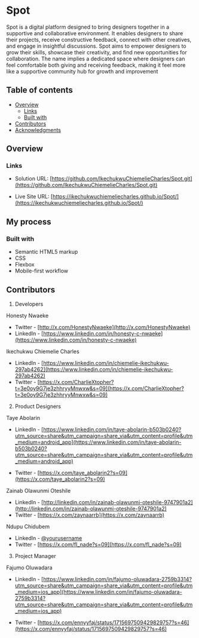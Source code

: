 # Spot

Spot is a digital platform designed to bring designers together in a supportive and collaborative environment. It enables designers to share their projects, receive constructive feedback, connect with other creatives, and engage in insightful discussions. Spot aims to empower designers to grow their skills, showcase their creativity, and find new opportunities for collaboration.
The name implies a dedicated space where designers can feel comfortable both giving and receiving feedback, making it feel more like a supportive community hub for growth and improvement

## Table of contents

- [Overview](#overview)
  - [Links](#links)
  - [Built with](#built-with)
- [Contributors](#Contributors)
- [Acknowledgments](#acknowledgments)

## Overview

### Links

- Solution URL: [https://github.com/IkechukwuChiemelieCharles/Spot.git](https://github.com/IkechukwuChiemelieCharles/Spot.git)

- Live Site URL: [https://ikechukwuchiemeliecharles.github.io/Spot/](https://ikechukwuchiemeliecharles.github.io/Spot/)

## My process

### Built with

- Semantic HTML5 markup
- CSS
- Flexbox
- Mobile-first workflow

## Contributors

1. Developers

Honesty Nwaeke

- Twitter - [http://x.com/HonestyNwaeke](http://x.com/HonestyNwaeke)
- LinkedIn - [https://www.linkedin.com/in/honesty-c-nwaeke](https://www.linkedin.com/in/honesty-c-nwaeke)

Ikechukwu Chiemelie Charles

- LinkedIn - [https://www.linkedin.com/in/chiemelie-ikechukwu-297ab4262](https://www.linkedin.com/in/chiemelie-ikechukwu-297ab4262)
- Twitter - [https://x.com/CharlieXtopher?t=3e0oy9G7je3zhhryyMnwxw&s=09](https://x.com/CharlieXtopher?t=3e0oy9G7je3zhhryyMnwxw&s=09)

2. Product Designers

Taye Abolarin

- LinkedIn - [https://www.linkedin.com/in/taye-abolarin-b503b0240?utm_source=share&utm_campaign=share_via&utm_content=profile&utm_medium=android_app](https://www.linkedin.com/in/taye-abolarin-b503b0240?utm_source=share&utm_campaign=share_via&utm_content=profile&utm_medium=android_app)

- Twitter - [https://x.com/taye_abolarin2?s=09](https://x.com/taye_abolarin2?s=09)

Zainab Olawunmi Oteshile

- LinkedIn - [http://linkedin.com/in/zainab-olawunmi-oteshile-9747901a2](http://linkedin.com/in/zainab-olawunmi-oteshile-9747901a2)
- Twitter - [https://x.com/zaynaarrb](https://x.com/zaynaarrb)

Ndupu Chidubem

- LinkedIn - [@yourusername](https://www.twitter.com/yourusername)
- Twitter - [https://x.com/fl_nade?s=09](https://x.com/fl_nade?s=09)

3.  Project Manager

Fajumo Oluwadara

- LinkedIn - [https://www.linkedin.com/in/fajumo-oluwadara-2759b3314?utm_source=share&utm_campaign=share_via&utm_content=profile&utm_medium=ios_app](https://www.linkedin.com/in/fajumo-oluwadara-2759b3314?utm_source=share&utm_campaign=share_via&utm_content=profile&utm_medium=ios_app)

- Twitter - [https://x.com/ennyyfaj/status/1715697509429829757?s=46](https://x.com/ennyyfaj/status/1715697509429829757?s=46)
